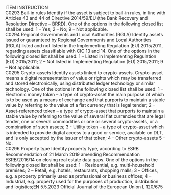  
ITEM  INSTRUCTION  
C0293  Bail-in rules  Identify if the asset is subject to bail-in rules, in line with Articles 43 and 44 of 
Directive 2014/59/EU (the Bank Recovery and Resolution Directive – BRRD). 
One of the options in the following closed list shall be used: 
1 – Yes; 
2 – No; 
9 – Not applicable.  
C0294  Regional Governments and 
Local Authorities (RGLA)  Identify assets issued or guaranteed by Regional Governments and Local 
Authorities (RGLA) listed and not listed in the Implementing Regulation (EU) 
2015/2011, regarding assets classifiable with CIC 13 and 14. 
One of the options in the following closed list shall be used: 
1 – Listed in Implementing Regulation (EU) 2015/2011; 
2 – Not listed in Implementing Regulation (EU) 2015/2011; 
9 – Not applicable.  
C0295  Crypto-assets  Identify assets linked to crypto-assets. 
Crypto-asset means a digital representation of value or rights which may be 
transferred and stored electronically, using distributed ledger technology or 
similar technology. 
One of the options in the following closed list shall be used: 
1 – Electronic money token – a type of crypto-asset the main purpose of which is 
to be used as a means of exchange and that purports to maintain a stable value by 
referring to the value of a fiat currency that is legal tender; 
2 – Asset-referenced token – a type of crypto-asset that purports to maintain a 
stable value by referring to the value of several fiat currencies that are legal tender, 
one or several commodities or one or several crypto-assets, or a combination of 
such assets; 
3 - Utility token – a type of crypto-asset which is intended to provide digital 
access to a good or service, available on DLT, and is only accepted by the issuer of 
that token; 
4 – Other crypto-assets 
5 – No.  
C0296  Property type  Identify property type, according to ESRB Recommendation of 21 March 2019 
amending Recommendation ESRB/2016/14 on closing real estate data gaps. 
One of the options in the following closed list shall be used: 
1 – Residential, e.g. multi-household premises; 
2 – Retail, e.g. hotels, restaurants, shopping malls; 
3 – Offices, e.g. a property primarily used as professional or business offices; 
4 – Industrial, e.g. property used for the purposes of production, distribution and 
logistics;EN  5.5.2023 Official Journal of the European Union L 120/675